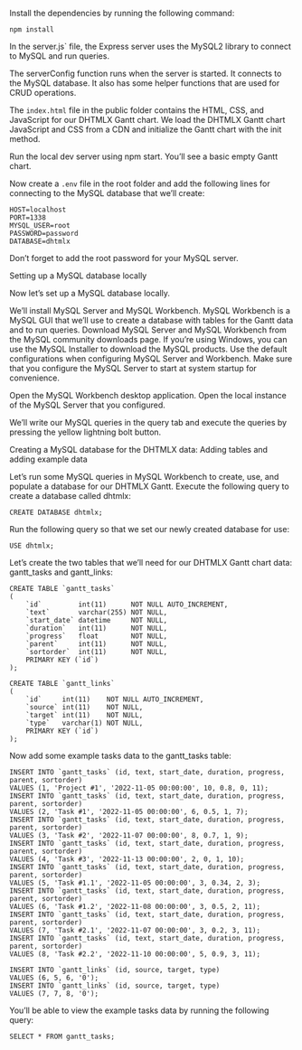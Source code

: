 Install the dependencies by running the following command:

```
npm install
```
In the server.js` file, the Express server uses the MySQL2 library to connect to MySQL and run queries.


The serverСonfig function runs when the server is started. It connects to the MySQL database. It also has some helper functions that are used for CRUD operations.


The `index.html` file in the public folder contains the HTML, CSS, and JavaScript for our DHTMLX Gantt chart. We load the DHTMLX Gantt chart JavaScript and CSS from a CDN and initialize the Gantt chart with the init method.

Run the local dev server using npm start. You’ll see a basic empty Gantt chart.

Now create a `.env` file in the root folder and add the following lines for connecting to the MySQL database that we’ll create:

```
HOST=localhost
PORT=1338
MYSQL_USER=root
PASSWORD=password
DATABASE=dhtmlx
```

Don’t forget to add the root password for your MySQL server.

Setting up a MySQL database locally

Now let’s set up a MySQL database locally.

We’ll install MySQL Server and MySQL Workbench. MySQL Workbench is a MySQL GUI that we’ll use to create a database with tables for the Gantt data and to run queries. Download MySQL Server and MySQL Workbench from the MySQL community downloads page. If you’re using Windows, you can use the MySQL Installer to download the MySQL products. Use the default configurations when configuring MySQL Server and Workbench. Make sure that you configure the MySQL Server to start at system startup for convenience.

Open the MySQL Workbench desktop application. Open the local instance of the MySQL Server that you configured.

We’ll write our MySQL queries in the query tab and execute the queries by pressing the yellow lightning bolt button.

Creating a MySQL database for the DHTMLX data: Adding tables and adding example data

Let’s run some MySQL queries in MySQL Workbench to create, use, and populate a database for our DHTMLX Gantt. Execute the following query to create a database called dhtmlx:


```
CREATE DATABASE dhtmlx;
```

Run the following query so that we set our newly created database for use:

```
USE dhtmlx;
```

Let’s create the two tables that we’ll need for our DHTMLX Gantt chart data: gantt_tasks and gantt_links:

```
CREATE TABLE `gantt_tasks`
(
    `id`         int(11)      NOT NULL AUTO_INCREMENT,
    `text`       varchar(255) NOT NULL,
    `start_date` datetime     NOT NULL,
    `duration`   int(11)      NOT NULL,
    `progress`   float        NOT NULL,
    `parent`     int(11)      NOT NULL,
    `sortorder`  int(11)      NOT NULL,
    PRIMARY KEY (`id`)
);
```


```
CREATE TABLE `gantt_links`
(
    `id`     int(11)    NOT NULL AUTO_INCREMENT,
    `source` int(11)    NOT NULL,
    `target` int(11)    NOT NULL,
    `type`   varchar(1) NOT NULL,
    PRIMARY KEY (`id`)
);
```

Now add some example tasks data to the gantt_tasks table:

```
INSERT INTO `gantt_tasks` (id, text, start_date, duration, progress, parent, sortorder)
VALUES (1, 'Project #1', '2022-11-05 00:00:00', 10, 0.8, 0, 11);
INSERT INTO `gantt_tasks` (id, text, start_date, duration, progress, parent, sortorder)
VALUES (2, 'Task #1', '2022-11-05 00:00:00', 6, 0.5, 1, 7);
INSERT INTO `gantt_tasks` (id, text, start_date, duration, progress, parent, sortorder)
VALUES (3, 'Task #2', '2022-11-07 00:00:00', 8, 0.7, 1, 9);
INSERT INTO `gantt_tasks` (id, text, start_date, duration, progress, parent, sortorder)
VALUES (4, 'Task #3', '2022-11-13 00:00:00', 2, 0, 1, 10);
INSERT INTO `gantt_tasks` (id, text, start_date, duration, progress, parent, sortorder)
VALUES (5, 'Task #1.1', '2022-11-05 00:00:00', 3, 0.34, 2, 3);
INSERT INTO `gantt_tasks` (id, text, start_date, duration, progress, parent, sortorder)
VALUES (6, 'Task #1.2', '2022-11-08 00:00:00', 3, 0.5, 2, 11);
INSERT INTO `gantt_tasks` (id, text, start_date, duration, progress, parent, sortorder)
VALUES (7, 'Task #2.1', '2022-11-07 00:00:00', 3, 0.2, 3, 11);
INSERT INTO `gantt_tasks` (id, text, start_date, duration, progress, parent, sortorder)
VALUES (8, 'Task #2.2', '2022-11-10 00:00:00', 5, 0.9, 3, 11);
```

```
INSERT INTO `gantt_links` (id, source, target, type)
VALUES (6, 5, 6, '0');
INSERT INTO `gantt_links` (id, source, target, type)
VALUES (7, 7, 8, '0');
```

You’ll be able to view the example tasks data by running the following query:

```
SELECT * FROM gantt_tasks;
```